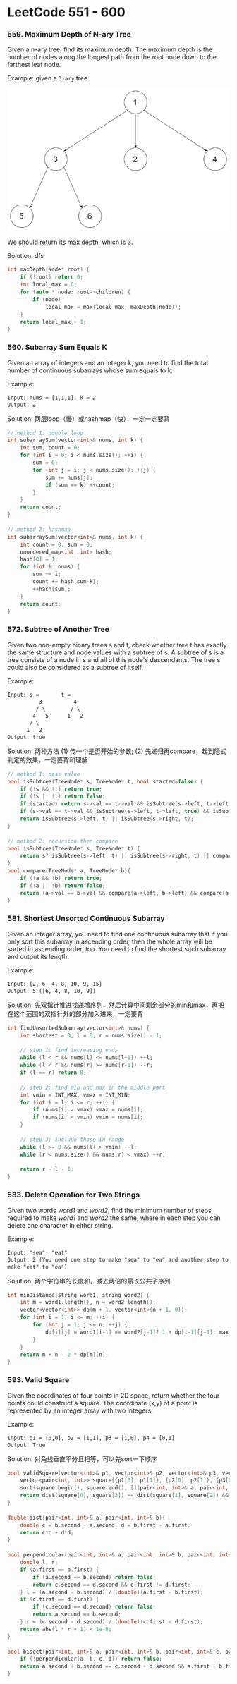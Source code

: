 # LeetCode 551 - 600

### 559. Maximum Depth of N-ary Tree

Given a n-ary tree, find its maximum depth. The maximum depth is the number of nodes along the longest path from the root node down to the farthest leaf node.

Example: given a `3-ary` tree

![img](../.gitbook/assets/narytreeexample.png)

We should return its max depth, which is 3.

Solution: dfs

```cpp
int maxDepth(Node* root) {
    if (!root) return 0;
    int local_max = 0;
    for (auto * node: root->children) {
        if (node)
            local_max = max(local_max, maxDepth(node));
    }
    return local_max + 1;
}
```

### 560. Subarray Sum Equals K

Given an array of integers and an integer k, you need to find the total number of continuous subarrays whose sum equals to k.

Example:

```text
Input: nums = [1,1,1], k = 2
Output: 2
```

Solution: 两层loop（慢）或hashmap（快），一定一定要背

```cpp
// method 1: double loop
int subarraySum(vector<int>& nums, int k) {
    int sum, count = 0;
    for (int i = 0; i < nums.size(); ++i) {
        sum = 0;
        for (int j = i; j < nums.size(); ++j) {
            sum += nums[j];
            if (sum == k) ++count;
        }
    }
    return count;
}

// method 2: hashmap
int subarraySum(vector<int>& nums, int k) {
    int count = 0, sum = 0;
    unordered_map<int, int> hash;
    hash[0] = 1;
    for (int i: nums) {
        sum += i;
        count += hash[sum-k];
        ++hash[sum];
    }
    return count;
}
```

### 572. Subtree of Another Tree

Given two non-empty binary trees s and t, check whether tree t has exactly the same structure and node values with a subtree of s. A subtree of s is a tree consists of a node in s and all of this node's descendants. The tree s could also be considered as a subtree of itself.

Example:

```text
Input: s =       t =
          3          4
         / \        / \
        4   5      1   2
       / \
      1   2
Output: true
```

Solution: 两种方法 \(1\) 传一个是否开始的参数; \(2\) 先递归再compare，起到隐式判定的效果，一定要背和理解

```cpp
// method 1: pass value
bool isSubtree(TreeNode* s, TreeNode* t, bool started=false) {
    if (!s && !t) return true;
    if (!s || !t) return false;
    if (started) return s->val == t->val && isSubtree(s->left, t->left, true) && isSubtree(s->right, t->right, true);
    if (s->val == t->val && isSubtree(s->left, t->left, true) && isSubtree(s->right, t->right, true)) return true;
    return isSubtree(s->left, t) || isSubtree(s->right, t);
}

// method 2: recursion then compare
bool isSubtree(TreeNode* s, TreeNode* t) {
    return s? isSubtree(s->left, t) || isSubtree(s->right, t) || compare(s, t): false;
}
bool compare(TreeNode* a, TreeNode* b){
    if (!a && !b) return true;
    if (!a || !b) return false;
    return (a->val == b->val && compare(a->left, b->left) && compare(a->right, b->right));
}
```

### 581. Shortest Unsorted Continuous Subarray

Given an integer array, you need to find one continuous subarray that if you only sort this subarray in ascending order, then the whole array will be sorted in ascending order, too. You need to find the shortest such subarray and output its length.

Example:

```text
Input: [2, 6, 4, 8, 10, 9, 15]
Output: 5 ([6, 4, 8, 10, 9])
```

Solution: 先双指针推进找递增序列，然后计算中间剩余部分的min和max，再把在这个范围的双指针外的部分加入进来，一定要背

```cpp
int findUnsortedSubarray(vector<int>& nums) {
    int shortest = 0, l = 0, r = nums.size() - 1;

    // step 1: find increasing ends
    while (l < r && nums[l] <= nums[l+1]) ++l;
    while (l < r && nums[r] >= nums[r-1]) --r;
    if (l == r) return 0;

    // step 2: find min and max in the middle part
    int vmin = INT_MAX, vmax = INT_MIN;
    for (int i = l; i <= r; ++i) {
        if (nums[i] > vmax) vmax = nums[i];
        if (nums[i] < vmin) vmin = nums[i];
    }

    // step 3: include those in range
    while (l >= 0 && nums[l] > vmin) --l;
    while (r < nums.size() && nums[r] < vmax) ++r;

    return r - l - 1;
}
```

### 583. Delete Operation for Two Strings

Given two words *word1* and *word2*, find the minimum number of steps required to make *word1* and *word2* the same, where in each step you can delete one character in either string.

Example:

```
Input: "sea", "eat"
Output: 2 (You need one step to make "sea" to "ea" and another step to make "eat" to "ea")
```

Solution: 两个字符串的长度和，减去两倍的最长公共子序列

```cpp
int minDistance(string word1, string word2) {
    int m = word1.length(), n = word2.length();
    vector<vector<int>> dp(m + 1, vector<int>(n + 1, 0));
    for (int i = 1; i <= m; ++i) {
        for (int j = 1; j <= n; ++j) {
            dp[i][j] = word1[i-1] == word2[j-1]? 1 + dp[i-1][j-1]: max(dp[i-1][j], dp[i][j-1]);
        }
    }
    return m + n - 2 * dp[m][n];
}
```

### 593. Valid Square

Given the coordinates of four points in 2D space, return whether the four points could construct a square. The coordinate (x,y) of a point is represented by an integer array with two integers.

Example:

```
Input: p1 = [0,0], p2 = [1,1], p3 = [1,0], p4 = [0,1]
Output: True
```

Solution: 对角线垂直平分且相等，可以先sort一下顺序

```cpp
bool validSquare(vector<int>& p1, vector<int>& p2, vector<int>& p3, vector<int>& p4) {
    vector<pair<int, int>> square{{p1[0], p1[1]}, {p2[0], p2[1]}, {p3[0], p3[1]}, {p4[0], p4[1]}};
    sort(square.begin(), square.end(), [](pair<int, int>& a, pair<int, int>& b){return a.first < b.first || (a.first == b.first && a.second < b.second);});
    return dist(square[0], square[3]) == dist(square[1], square[2]) && bisect(square[3], square[0], square[1], square[2]);
}

double dist(pair<int, int>& a, pair<int, int>& b){
    double c = b.second - a.second, d = b.first - a.first;
    return c*c + d*d;
}

bool perpendicular(pair<int, int>& a, pair<int, int>& b, pair<int, int>& c, pair<int, int>& d) {
    double l, r;
    if (a.first == b.first) {
        if (a.second == b.second) return false;
        return c.second == d.second && c.first != d.first;
    } l = (a.second - b.second) / (double)(a.first - b.first);
    if (c.first == d.first) {
        if (c.second == d.second) return false;
        return a.second == b.second;
    } r = (c.second - d.second) / (double)(c.first - d.first);
    return abs(l * r + 1) < 1e-8;
}

bool bisect(pair<int, int>& a, pair<int, int>& b, pair<int, int>& c, pair<int, int>& d) {
    if (!perpendicular(a, b, c, d)) return false;
    return a.second + b.second == c.second + d.second && a.first + b.first == c.first + d.first;
}
```